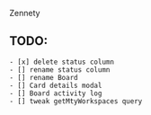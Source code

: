 Zennety

## TODO:
    - [x] delete status column
    - [] rename status column
    - [] rename Board
    - [] Card details modal
    - [] Board activity log
    - [] tweak getMtyWorkspaces query